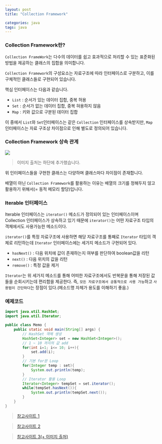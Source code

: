 ```yaml
---
layout: post
title: "Collection Framework"

categories: java
tags: java
---
```


### Collection Framework란?
`Collection FrameWork`는 다수의 데이터를 쉽고 효과적으로 처리할 수 있는 표준화된 방법을 제공하는 클래스의 집합을 의미합니다.

`Collection Framework`의 구성요소는 자료구조에 따라 인터페이스로 구분하고, 이를 구체적인 클래스들로 구현되어 있습니다.

핵심 인터페이스는 다음과 같습니다.
- `List` : 순서가 있는 데이터 집합, 중복 허용
- `Set` : 순서가 없는 데이터 집합, 중복 혀용하지 않음
- `Map` : 키와 값으로 구분된 데이터 집합

이 중에서 `List`와 `Set`인터페이스는 같은 `Collection` 인터페이스를 상속받지만, `Map` 인터페이스는 자료 구조상 차이점으로 인해 별도로 정의되어 있습니다. 

### Collection Framework 상속 관계
![](https://img1.daumcdn.net/thumb/R1280x0/?scode=mtistory2&fname=https%3A%2F%2Fblog.kakaocdn.net%2Fdn%2FDhAEy%2FbtradRzasBQ%2FCjKa3OnW5k8tGYrkrqjVJ1%2Fimg.png) <br>
> 이미지 출처는 하단에 추가했습니다.

위 인터페이스들을 구현한 클래스는 다양하며 클래스마다 차이점이 존재합니다.

배열이 아닌 `Collection Framework`를 활용하는 이유는 배열의 크기를 정해두지 않고 활용하기 위해서(= 동적 메모리 할당)입니다.

### Iterable 인터페이스
Iterable 인터페이스는 `iterator()` 메소드가 정의되어 있는 인터페이스이며 Collection 인터페이스가 상속하고 있기 때문에 `iterator()`는 어떤 자료구조 타입의 객체에서도 사용가능한 메소드이다.

`iterator()`를 특정 자료구조에 사용하면 해당 자료구조를 통째로 `Iterator` 타입의 객체로 리턴하는데 `Iterator` 인터페이스에는 세가지 메소드가 구현되어 있다.

- `hasNext()` : 다음 위치에 값이 존재하는지 여부를 판단하여 boolean값을 리턴
- `next()` : 다음 위치의 값을 리턴
- `remove()` : 특정 값을 제거

`Iterator`는 위 세가지 메소드를 통해 어떠한 자료구조에서도 반복문을 통해 저장된 값들을 순회시키는데 편리함을 제공한다. 즉, `모든 자료구조에서 공통적으로 사용 가능`하고 `사용법이 간단하다`는 장점이 있다.(메소드명 자체가 용도를 이해하기 좋음.)

### 예제코드
```java
import java.util.HashSet;
import java.util.Iterator;

public class Memo {
    public static void main(String[] args) {
        // HashSet 객체 생성
        HashSet<Integer> set = new HashSet<Integer>();
        // 1 ~ 10 까지의 값 add
        for(int i=1; i<= 10; i++){
            set.add(i);
        }
        // 기본 for문 Loop
        for(Integer temp : set){
            System.out.println(temp);
        }
        // Iterator 활용 Loop
        Iterator<Integer> tempSet = set.iterator();
        while(tempSet.hasNext()){
            System.out.println(tempSet.next());
        }
    }
}
```

> [참고사이트 1](http://www.tcpschool.com/java/java_collectionFramework_concept)

> [참고사이트 2](https://www.crocus.co.kr/1553)

> [참고사이트 3(+ 이미지 출처)](https://tlatmsrud.tistory.com/61)
